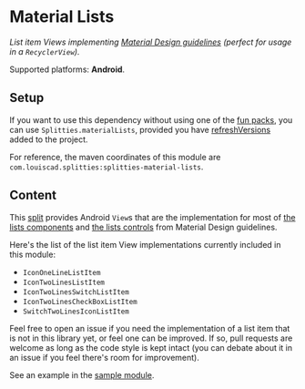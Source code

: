 # Material Lists

*List item Views implementing [Material Design guidelines](
https://material.io/guidelines) (perfect for usage in a `RecyclerView`).*

Supported platforms: **Android**.

## Setup

If you want to use this dependency without using one of the [fun packs](../../README.md#download),
you can use `Splitties.materialLists`, provided you have [refreshVersions](https://github.com/jmfayard/refreshVersions) added to the project.

For reference, the maven coordinates of this module are `com.louiscad.splitties:splitties-material-lists`.

## Content

This [split](../../README.md#what-is-a-split "What is a split in Splitties?")
provides Android `View`s that are the implementation for most of
[the lists components](
https://material.io/guidelines/components/lists.html) and
[the lists controls](
https://material.io/guidelines/components/lists-controls.html) from Material
Design guidelines.

Here's the list of the list item View implementations currently included
in this module:
* `IconOneLineListItem`
* `IconTwoLinesListItem`
* `IconTwoLinesSwitchListItem`
* `IconTwoLinesCheckBoxListItem`
* `SwitchTwoLinesIconListItem`

Feel free to open an issue if you need the implementation of a list item that
is not in this library yet, or feel one can be improved. If so, pull
requests are welcome as long as the code style is kept intact (you can
debate about it in an issue if you feel there's room for improvement).

See an example in the [sample module](../../samples/android-app).
